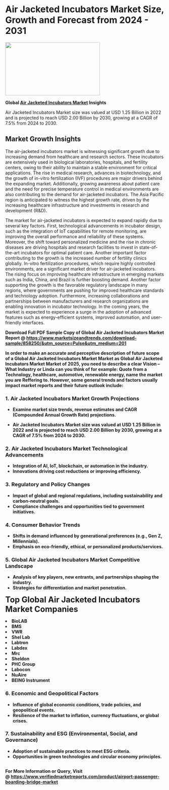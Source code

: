 <H1>Air Jacketed Incubators Market Size, Growth and Forecast from 2024 - 2031</H1><img class="aligncenter size-medium wp-image-584254" src="https://thirdeyenews.in/wp-content/uploads/2024/09/Global-Market-Research-300x168.jpeg" alt="" width="300" height="168" /><p><strong>Global&nbsp;<a href="https://www.marketsizeandtrends.com/download-sample/858250/&amp;utm_source=Pulse&amp;utm_medium=201">Air Jacketed Incubators Market</a> Insights</strong></p><p>Air Jacketed Incubators Market size was valued at USD 1.25 Billion in 2022 and is projected to reach USD 2.00 Billion by 2030, growing at a CAGR of 7.5% from 2024 to 2030.</p><p><h2>Market Growth Insights</h2> <p>The air-jacketed incubators market is witnessing significant growth due to increasing demand from healthcare and research sectors. These incubators are extensively used in biological laboratories, hospitals, and fertility centers, owing to their ability to maintain a stable environment for critical applications. The rise in medical research, advances in biotechnology, and the growth of in-vitro fertilization (IVF) procedures are major drivers behind the expanding market. Additionally, growing awareness about patient care and the need for precise temperature control in medical environments are also contributing to the demand for air-jacketed incubators. The Asia Pacific region is anticipated to witness the highest growth rate, driven by the increasing healthcare infrastructure and investments in research and development (R&D).</p> <p><strong></strong></p> <p>The market for air-jacketed incubators is expected to expand rapidly due to several key factors. First, technological advancements in incubator design, such as the integration of IoT capabilities for remote monitoring, are improving the overall performance and reliability of these systems. Moreover, the shift toward personalized medicine and the rise in chronic diseases are driving hospitals and research facilities to invest in state-of-the-art incubators for optimal patient care. Another important factor contributing to the growth is the increased number of fertility clinics globally. In-vitro fertilization procedures, which require highly controlled environments, are a significant market driver for air-jacketed incubators. The rising focus on improving healthcare infrastructure in emerging markets such as India, China, and Brazil is further boosting demand. Another factor supporting the growth is the favorable regulatory landscape in many regions, where governments are pushing for improved healthcare standards and technology adoption. Furthermore, increasing collaborations and partnerships between manufacturers and research organizations are enabling innovation in incubator technology. In the coming years, the market is expected to experience a surge in the adoption of advanced features such as energy-efficient systems, improved automation, and user-friendly interfaces. <p><strong></p><p><span class=""><strong>Download Full PDF Sample Copy of Global Air Jacketed Incubators Market Report</strong> @ <a href="https://www.marketsizeandtrends.com/download-sample/858250/&amp;utm_source=Pulse&amp;utm_medium=201" target="_blank">https://www.marketsizeandtrends.com/download-sample/858250/&amp;utm_source=Pulse&amp;utm_medium=201</a></span></p><p>In order to make an accurate and perceptive description of future scope of a Global&nbsp;Air Jacketed Incubators Market Market as Global&nbsp;Air Jacketed Incubators Market Market of 2025, you need to describe a clear Vision &ndash; What Industry or Linda can you think of for example: Quote from a Technology, healthcare, automotive, renewable energy, name the market you are Reffering to. However, some general trends and factors usually impact market reports and their future outlook include:</p><h3>1.&nbsp;<strong>Air Jacketed Incubators Market Growth Projections</strong></h3><ul><li>Examine market size trends, revenue estimates and CAGR (Compounded Annual Growth Rate) projections.</li><li><p>Air Jacketed Incubators Market size was valued at USD 1.25 Billion in 2022 and is projected to reach USD 2.00 Billion by 2030, growing at a CAGR of 7.5% from 2024 to 2030.</p></li></ul><h3>2.&nbsp;<strong>Air Jacketed Incubators Market Technological Advancements</strong></h3><ul><li>Integration of AI, IoT, blockchain, or automation in the industry.</li><li>Innovations driving cost reductions or improving efficiency.</li></ul><h3>3.&nbsp;<strong>Regulatory and Policy Changes</strong></h3><ul><li>Impact of global and regional regulations, including sustainability and carbon-neutral goals.</li><li>Compliance challenges and opportunities tied to government initiatives.</li></ul><h3>4.&nbsp;<strong>Consumer Behavior Trends</strong></h3><ul><li>Shifts in demand influenced by generational preferences (e.g., Gen Z, Millennials).</li><li>Emphasis on eco-friendly, ethical, or personalized products/services.</li></ul><h3>5.&nbsp;<strong>Global Air Jacketed Incubators Market Competitive Landscape</strong></h3><ul><li>Analysis of key players, new entrants, and partnerships shaping the industry.</li><li>Strategies for differentiation and market penetration.</li></ul><p data-pm-slice="1 1 []"><span style="color: inherit; font-family: inherit; font-size: 25px;">Top Global Air Jacketed Incubators Market Companies</span></p><div class="" data-test-id=""><p><li>BioLAB</li><li> BMS</li><li> VWR</li><li> Shel Lab</li><li> Labtron</li><li> Labdex</li><li> Mrc</li><li> Sheldon</li><li> PHC Group</li><li> Labocon</li><li> NuAire</li><li> BEING Instrument</li></p></div><h3>6.&nbsp;<strong>Economic and Geopolitical Factors</strong></h3><ul><li>Influence of global economic conditions, trade policies, and geopolitical events.</li><li>Resilience of the market to inflation, currency fluctuations, or global crises.</li></ul><h3>7.&nbsp;<strong>Sustainability and ESG (Environmental, Social, and Governance)</strong></h3><ul><li>Adoption of sustainable practices to meet ESG criteria.</li><li>Opportunities in green technologies and circular economy principles.</li></ul><h2><strong style="font-size: 14px;">For More Information or Query, Visit @&nbsp;</strong><a style="background-color: #ffffff; font-size: 14px;" href="https://www.marketsizeandtrends.com/report/air-jacketed-incubators-market/" target="_blank">https://www.verifiedmarketreports.com/product/airport-passenger-boarding-bridge-market</a></h2>